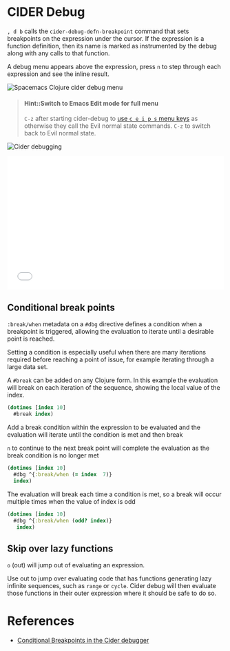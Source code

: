 # CIDER Debug
`, d b` calls the `cider-debug-defn-breakpoint` command that sets breakpoints on the expression under the cursor.  If the expression is a function definition, then its name is marked as instrumented by the debug along with any calls to that function.

A debug menu appears above the expression, press `n` to step through each expression and see the inline result.

![Spacemacs Clojure cider debug menu](/images/spacemacs-clojure-cider-debug-menu.png)

> #### Hint::Switch to Emacs Edit mode for full menu
> `C-z` after starting cider-debug to [use `c e i p s` menu keys](https://github.com/syl20bnr/spacemacs/issues/13594) as otherwise they call the Evil normal state commands.  `C-z` to switch back to Evil normal state.

![Cider debugging](https://docs.cider.mx/cider/0.26/_images/cider_debugger.gif)

<div style="position: relative;padding-bottom: 56.25%;padding-top: 25px;height: 0;">
  <iframe frameborder="0" allowfullscreen style="border: none;position: absolute;top: 0;left: 0;width: 100%;height: 100%;" src="//www.youtube.com/embed/pyIbP4BOGpQ?start=1150"></iframe></div>

<p></p>

<!-- {% youtube %} -->
<!-- https://youtu.be/pyIbP4BOGpQ?t=1149 -->
<!-- {% endyoutube %} -->


## Conditional break points

`:break/when` metadata on a `#dbg` directive defines a condition when a breakpoint is triggered, allowing the evaluation to iterate until a desirable point is reached.

Setting a condition is especially useful when there are many iterations required before reaching a point of issue, for example iterating through a large data set.

A `#break` can be added on any Clojure form.  In this example the evaluation will break on each iteration of the sequence, showing the local value of the index.

```clojure
(dotimes [index 10]
  #break index)
```

Add a break condition within the expression to be evaluated and the evaluation will iterate until the condition is met and then break

`n` to continue to the next break point will complete the evaluation as the break condition is no longer met

```clojure
(dotimes [index 10]
  #dbg ^{:break/when (= index  7)}
  index)
```

The evaluation will break each time a condition is met, so a break will occur multiple times when the value of index is odd

```clojure
(dotimes [index 10]
  #dbg ^{:break/when (odd? index)}
   index)
```


## Skip over lazy functions
`o` (out) will jump out of evaluating an expression.

Use out to jump over evaluating code that has functions generating lazy infinite sequences, such as `range` or `cycle`.  Cider debug will then evaluate those functions in their outer expression where it should be safe to do so.

# References
* [Conditional Breakpoints in the Cider debugger](http://endlessparentheses.com/conditional-breakpoints-in-the-cider-debugger.html)
